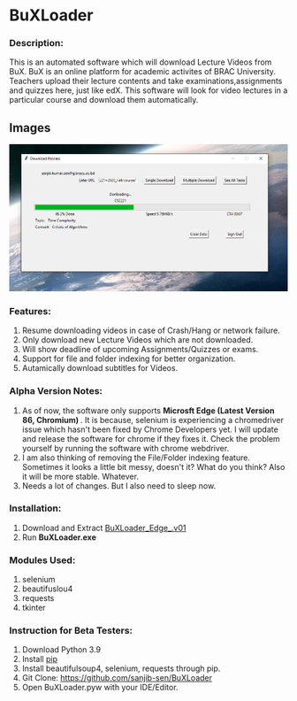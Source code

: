# BuXLoader

### Description:
This is an automated software which will download Lecture Videos from BuX. BuX is an online platform for academic activites of BRAC University. Teachers upload their lecture contents and take examinations,assignments and quizzes here, just like edX. This software will look for video lectures in a particular course and download them automatically. 

## Images
![Main](/Screenshots/show.png)

### Features:
1. Resume downloading videos in case of Crash/Hang or network failure.
2. Only download new Lecture Videos which are not downloaded. 
3. Will show deadline of upcoming Assignments/Quizzes or exams. 
4. Support for file and folder indexing for better organization.
5. Autamically download subtitles for Videos.

### Alpha Version Notes:
1. As of now, the software only supports <b> Microsft Edge (Latest Version 86, Chromium) </b>. It is because, selenium is experiencing a chromedriver issue which hasn't been fixed by Chrome Developers yet. I will update and release the software for chrome if they fixes it. Check the problem yourself by running the software with chrome webdriver.
2. I am also thinking of removing the File/Folder indexing feature. Sometimes it looks a little bit messy, doesn't it? What do you think? Also it will be more stable. Whatever. 
3. Needs a lot of changes. But I also need to sleep now. 


### Installation:
1. Download and Extract [BuXLoader_Edge_.v01](https://github.com/sanjib-sen/BuXLoader/releases/download/v0.1/BuXLoader_Edge_.v01.zip)
2. Run **BuXLoader.exe**

### Modules Used:
1. selenium
2. beautifuslou4
3. requests
4. tkinter

### Instruction for Beta Testers:
1. Download Python 3.9
2. Install [pip](https://pip.pypa.io/en/stable/installing/)
3. Install beautifulsoup4, selenium, requests through pip. 
4. Git Clone: https://github.com/sanjib-sen/BuXLoader
5. Open BuXLoader.pyw with your IDE/Editor.